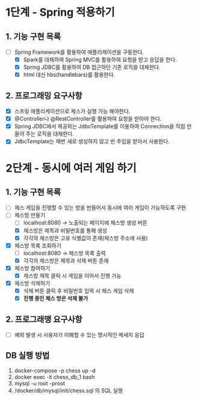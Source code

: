 # 1단계 - Spring 적용하기 

## 1. 기능 구현 목록
- [ ] Spring Framework를 활용하여 애플리케이션을 구동한다.
  - [x] Spark를 대체하여 Spring MVC를 활용하여 요청을 받고 응답을 한다.
  - [x] Spring JDBC를 활용하여 DB 접근하던 기존 로직을 대체한다.
  - [x] html 대신 hbs(handlebars)를 활용한다.

## 2. 프로그래밍 요구사항
- [x] 스프링 애플리케이션으로 체스가 실행 가능 해야한다.
- [x] @Controller나 @RestController를 활용하여 요청을 받아야 한다.
- [x] Spring JDBC에서 제공하는 JdbcTemplate를 이용하여 Connection을 직접 만들어 주는 로직을 대체한다.
- [x] JdbcTemplate는 매번 새로 생성하지 않고 빈 주입을 받아서 사용한다.

# 2단계 - 동시에 여러 게임 하기

## 1. 기능 구현 목록
- [ ] 체스 게임을 진행할 수 있는 방을 반들어서 동시에 여러 게임이 가능하도록 구현
- [ ] 체스방 만들기
  - [ ] localhost:8080 -> 노출되는 페이지에 체스방 생성 버튼
  - [x] 체스방은 제목과 비밀번호를 통해 생성
  - [x] 각각의 체스방은 고유 식별값이 존재(체스방 주소에 사용)
- [x] 체스방 목록 조회하기
  - [ ] localhost:8080 -> 체스방 목록 출력
  - [x] 각각의 체스방은 제목과 삭제 버튼 존재
- [x] 체스방 참여하기
  - [x] 체스방 제목 클릭 시 게임을 이어서 진행 가능 
- [x] 체스방 삭제하기
  - [x] 삭제 버튼 클릭 후 비밀번호 입력 시 체스 게임 삭제 
  - [x] **진행 중인 체스 방은 삭제 불가**
  
## 2. 프로그래맹 요구사항 
- [ ] 예외 발생 시 사용자가 이해할 수 있는 명시적인 메세지 응답


## DB 실행 방법

1. docker-compose -p chess up -d
2. docker exec -it chess_db_1 bash
3. mysql -u root -proot
4. /docker/db/mysql/init/chess.sql 의 SQL 실행
